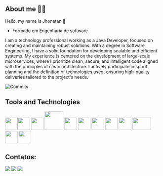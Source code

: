 ## About me 👨‍💻

Hello, my name is Jhonatan 👋

* Formado em Engenharia de software

I am a technology professional working as a Java Developer, focused on creating and maintaining robust solutions.
With a degree in Software Engineering, I have a solid foundation for developing scalable and efficient systems.
My experience is centered on the development of large-scale microservices, where I prioritize clean, secure, and intelligent code aligned with the principles of clean architecture.
I actively participate in sprint planning and the definition of technologies used, ensuring high-quality deliveries tailored to the project's needs.

![Commits](https://github-readme-streak-stats.herokuapp.com/?user=jhonatanWesterhofen)

## Tools and Technologies

<img loading="lazy" src="https://cdn.jsdelivr.net/gh/devicons/devicon/icons/git/git-original.svg" width="40" height="40"/><img loading="lazy" src="https://cdn.jsdelivr.net/gh/devicons/devicon@latest/icons/postgresql/postgresql-original.svg" width="40" height="40"/>
<img loading="lazy" src="https://cdn.jsdelivr.net/gh/devicons/devicon@latest/icons/apachekafka/apachekafka-original-wordmark.svg" width="40" height="40" />
<img loading="lazy" src="https://cdn.jsdelivr.net/gh/devicons/devicon@latest/icons/java/java-original.svg" width="60" height="60" />
<img loading="lazy" src="https://cdn.jsdelivr.net/gh/devicons/devicon@latest/icons/quarkus/quarkus-original.svg" width="40" height="40" />
<img loading="lazy" src="https://cdn.jsdelivr.net/gh/devicons/devicon@latest/icons/hibernate/hibernate-original-wordmark.svg" width="40" height="40" />
<img loading="lazy" src="https://cdn.jsdelivr.net/gh/devicons/devicon@latest/icons/spring/spring-original.svg" width="40" height="40" />
<img loading="lazy" src="https://cdn.jsdelivr.net/gh/devicons/devicon@latest/icons/gitlab/gitlab-original.svg" width="40" height="40" />
<img loading="lazy" src="https://cdn.jsdelivr.net/gh/devicons/devicon@latest/icons/swagger/swagger-original.svg" width="40" height="40" />
<img loading="lazy" src="https://cdn.jsdelivr.net/gh/devicons/devicon@latest/icons/docker/docker-original-wordmark.svg" width="60" height="40" />
<img loading="lazy" src="https://cdn.jsdelivr.net/gh/devicons/devicon@latest/icons/linux/linux-original.svg" width="40" height="40" />
<img loading="lazy" src="https://cdn.jsdelivr.net/gh/devicons/devicon@latest/icons/kubernetes/kubernetes-plain-wordmark.svg" width="40" height="40"  />
          
          
          

## Contatos:

<a href = "jhonatandossantos.w@gmail.com"><img loading="lazy" src="https://img.shields.io/badge/Gmail-D14836?style=for-the-badge&logo=gmail&logoColor=white" target="_blank"></a>
<a href="https://www.linkedin.com/in/jhonatanwesterhofen" target="_blank"><img loading="lazy" src="https://img.shields.io/badge/-LinkedIn-%230077B5?style=for-the-badge&logo=linkedin&logoColor=white" target="_blank"></a>
<a href="https://wa.me/5545988244833" target="_blank">
  <img loading="lazy" src="https://img.shields.io/badge/WhatsApp-25D366?style=for-the-badge&logo=whatsapp&logoColor=white">
</a>
</div>
